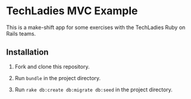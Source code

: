 # TechLadies MVC Example

This is a make-shift app for some exercises with the TechLadies Ruby on Rails teams.

## Installation

1. Fork and clone this repository.

2. Run `bundle` in the project directory.

3. Run `rake db:create db:migrate db:seed` in the project directory.

